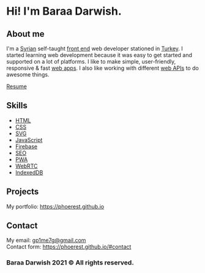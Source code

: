 
# Hi! I'm Baraa Darwish.

## About me

I'm a [Syrian](https://www.google.com/maps?q=Syria) self-taught [front end](https://developer.mozilla.org/en-US/docs/Learn/Front-end_web_developer) web developer stationed in [Turkey](https://www.google.com/maps?q=Turkey). I started learning web development because it was easy to get started and supported on a lot of platforms. I like to make simple, user-friendly, responsive & fast [web apps](https://simple.wikipedia.org/wiki/Web_application). I also like working with different [web APIs](https://developer.mozilla.org/en-US/docs/Web/API) to do awesome things.

[Resume](https://phoerest.github.io/phoerest_resume.pdf)

## Skills

*   [HTML](https://developer.mozilla.org/en-US/docs/Web/HTML)
*   [CSS](https://developer.mozilla.org/en-US/docs/Web/CSS)
*   [SVG](https://developer.mozilla.org/en-US/docs/Web/SVG)
*   [JavaScript](https://developer.mozilla.org/en-US/docs/Web/JavaScript)
*   [Firebase](https://firebase.google.com/)
*   [SEO](https://simple.wikipedia.org/wiki/Search_engine_optimization)
*   [PWA](https://developer.mozilla.org/en-US/docs/Web/Progressive_web_apps)
*   [WebRTC](https://webrtc.org/)
*   [IndexedDB](https://developer.mozilla.org/en-US/docs/Web/API/IndexedDB_API)

## Projects

My portfolio: https://phoerest.github.io

## Contact

My email: [gp1me7g@gmail.com](mailto:gp1me7g@gmail.com)  
Contact form: https://phoerest.github.io/#contact

### Baraa Darwish 2021 © All rights reserved.

